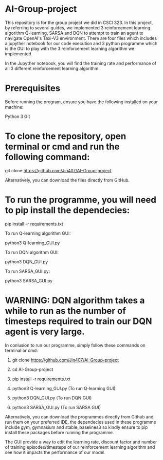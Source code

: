 # AI-Group-project
This repository is for the group project we did in CSCI 323. In this project, by referring to several guides, we implemented 3 reinforcement learning algorithm Q-learning, SARSA and DQN to attempt to train an agent to navigate OpenAI's Taxi-V3 environment. There are four files which includes a jupyther notebook for our code execution and 3 python programme which is the GUI to play with the 3 reinforcement learning algorithm we implemented.

In the Jupyther notebook, you will find the training rate and performance of all 3 different reinforcement learning algorithm.

# Prerequisites

Before running the program, ensure you have the following installed on your machine:

Python 3
Git

# To clone the repository, open terminal or cmd and run the following command:

git clone https://github.com/Jin407/AI-Group-project

Alternatively, you can download the files directly from GitHub.

# To run the programme, you will need to pip install the dependecies:

pip install -r requirements.txt

To run Q-learning algorithm GUI:

python3 Q-learning_GUI.py

To run DQN algorithm GUI:

python3 DQN_GUI.py

To run SARSA_GUI.py:

python3 SARSA_GUI.py

# WARNING: DQN algorithm takes a while to run as the number of timesteps required to train our DQN agent is very large.

In conlusion to run our programme, simply follow these commands on terminal or cmd:

1. git clone https://github.com/Jin407/AI-Group-project

2. cd AI-Group-project

3. pip install -r requirements.txt

4. python3 Q-learning_GUI.py (To run Q-learning GUI)

5. python3 DQN_GUI.py (To run DQN GUI)

6. python3 SARSA_GUI.py (To run SARSA GUI)

Alternatively, you can download the programmes directly from Github and run them on your preferred IDE, the dependecies used in these programme include gym, gymnasium and stable_baselines3 so kindly ensure to pip install these packages before running the programme.

The GUI provide a way to edit the learning rate, discount factor and number of training episodes/timesteps of our reinforcement learning algorithm and see how it impacts the performance of our model.


